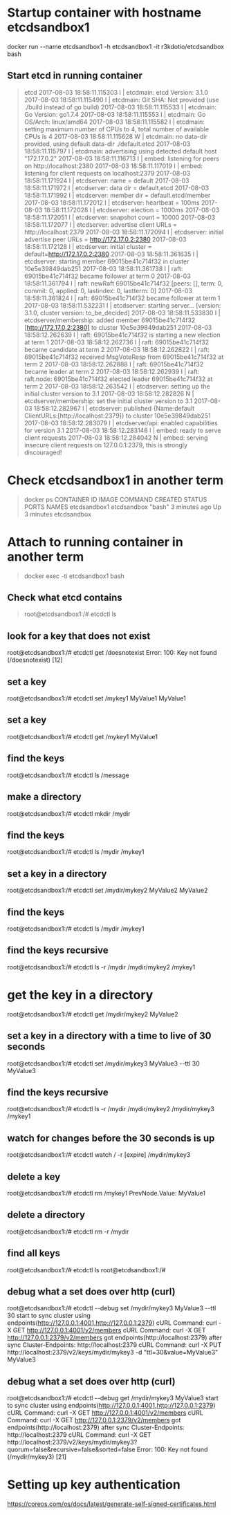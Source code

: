 
# Startup container with hostname etcdsandbox1
docker run --name etcdsandbox1 -h etcdsandbox1  -it r3kdotio/etcdsandbox  bash

## Start etcd in running container
> etcd
2017-08-03 18:58:11.115303 I | etcdmain: etcd Version: 3.1.0
2017-08-03 18:58:11.115490 I | etcdmain: Git SHA: Not provided (use ./build instead of go build)
2017-08-03 18:58:11.115533 I | etcdmain: Go Version: go1.7.4
2017-08-03 18:58:11.115553 I | etcdmain: Go OS/Arch: linux/amd64
2017-08-03 18:58:11.115582 I | etcdmain: setting maximum number of CPUs to 4, total number of available CPUs is 4
2017-08-03 18:58:11.115628 W | etcdmain: no data-dir provided, using default data-dir ./default.etcd
2017-08-03 18:58:11.115797 I | etcdmain: advertising using detected default host "172.17.0.2"
2017-08-03 18:58:11.116713 I | embed: listening for peers on http://localhost:2380
2017-08-03 18:58:11.117019 I | embed: listening for client requests on localhost:2379
2017-08-03 18:58:11.171924 I | etcdserver: name = default
2017-08-03 18:58:11.171972 I | etcdserver: data dir = default.etcd
2017-08-03 18:58:11.171992 I | etcdserver: member dir = default.etcd/member
2017-08-03 18:58:11.172012 I | etcdserver: heartbeat = 100ms
2017-08-03 18:58:11.172028 I | etcdserver: election = 1000ms
2017-08-03 18:58:11.172051 I | etcdserver: snapshot count = 10000
2017-08-03 18:58:11.172077 I | etcdserver: advertise client URLs = http://localhost:2379
2017-08-03 18:58:11.172094 I | etcdserver: initial advertise peer URLs = http://172.17.0.2:2380
2017-08-03 18:58:11.172128 I | etcdserver: initial cluster = default=http://172.17.0.2:2380
2017-08-03 18:58:11.361635 I | etcdserver: starting member 69015be41c714f32 in cluster 10e5e39849dab251
2017-08-03 18:58:11.361738 I | raft: 69015be41c714f32 became follower at term 0
2017-08-03 18:58:11.361794 I | raft: newRaft 69015be41c714f32 [peers: [], term: 0, commit: 0, applied: 0, lastindex: 0, lastterm: 0]
2017-08-03 18:58:11.361824 I | raft: 69015be41c714f32 became follower at term 1
2017-08-03 18:58:11.532231 I | etcdserver: starting server... [version: 3.1.0, cluster version: to_be_decided]
2017-08-03 18:58:11.533830 I | etcdserver/membership: added member 69015be41c714f32 [http://172.17.0.2:2380] to cluster 10e5e39849dab251
2017-08-03 18:58:12.262639 I | raft: 69015be41c714f32 is starting a new election at term 1
2017-08-03 18:58:12.262736 I | raft: 69015be41c714f32 became candidate at term 2
2017-08-03 18:58:12.262822 I | raft: 69015be41c714f32 received MsgVoteResp from 69015be41c714f32 at term 2
2017-08-03 18:58:12.262888 I | raft: 69015be41c714f32 became leader at term 2
2017-08-03 18:58:12.262939 I | raft: raft.node: 69015be41c714f32 elected leader 69015be41c714f32 at term 2
2017-08-03 18:58:12.263542 I | etcdserver: setting up the initial cluster version to 3.1
2017-08-03 18:58:12.282826 N | etcdserver/membership: set the initial cluster version to 3.1
2017-08-03 18:58:12.282967 I | etcdserver: published {Name:default ClientURLs:[http://localhost:2379]} to cluster 10e5e39849dab251
2017-08-03 18:58:12.283079 I | etcdserver/api: enabled capabilities for version 3.1
2017-08-03 18:58:12.283146 I | embed: ready to serve client requests
2017-08-03 18:58:12.284042 N | embed: serving insecure client requests on 127.0.0.1:2379, this is strongly discouraged!



# Check etcdsandbox1 in another term

> docker ps
CONTAINER ID        IMAGE                     COMMAND                  CREATED             STATUS              PORTS                                                 NAMES
etcdsandbox1        etcdsandbox               "bash"                   3 minutes ago       Up 3 minutes                                                              etcdsandbox

# Attach to running container in another term

> docker exec -ti etcdsandbox1 bash

## Check what etcd contains

> root@etcdsandbox1:/# etcdctl ls
<nothing>

## look for a key that does not exist

root@etcdsandbox1:/# etcdctl get /doesnotexist
Error:  100: Key not found (/doesnotexist) [12]

## set a key 

root@etcdsandbox1:/# etcdctl set /mykey1 MyValue1
MyValue1

## set a key 

root@etcdsandbox1:/# etcdctl get /mykey1
MyValue1

## find the keys

root@etcdsandbox1:/# etcdctl ls
/message

## make a directory

root@etcdsandbox1:/# etcdctl mkdir /mydir
<nothing>

## find the keys

root@etcdsandbox1:/# etcdctl ls
/mydir
/mykey1

## set a key in a directory

root@etcdsandbox1:/# etcdctl set /mydir/mykey2 MyValue2
MyValue2

## find the keys

root@etcdsandbox1:/# etcdctl ls
/mydir
/mykey1

## find the keys recursive

root@etcdsandbox1:/# etcdctl ls -r
/mydir
/mydir/mykey2
/mykey1

# get the key in a directory

root@etcdsandbox1:/# etcdctl get /mydir/mykey2
MyValue2

## set a key in a directory with a time to live of 30 seconds

root@etcdsandbox1:/# etcdctl set /mydir/mykey3 MyValue3  --ttl 30
MyValue3

## find the keys recursive
root@etcdsandbox1:/# etcdctl ls -r
/mydir
/mydir/mykey2
/mydir/mykey3
/mykey1

## watch for changes before the 30 seconds is up

root@etcdsandbox1:/# etcdctl watch / -r
[expire] /mydir/mykey3

## delete a key 

root@etcdsandbox1:/# etcdctl rm /mykey1
PrevNode.Value: MyValue1

## delete a directory

root@etcdsandbox1:/# etcdctl rm -r /mydir

## find all keys

root@etcdsandbox1:/# etcdctl ls
root@etcdsandbox1:/# 

## debug what a set does over http (curl)

root@etcdsandbox1:/# etcdctl --debug set /mydir/mykey3 MyValue3  --ttl 30
start to sync cluster using endpoints(http://127.0.0.1:4001,http://127.0.0.1:2379)
cURL Command: curl -X GET http://127.0.0.1:4001/v2/members
cURL Command: curl -X GET http://127.0.0.1:2379/v2/members
got endpoints(http://localhost:2379) after sync
Cluster-Endpoints: http://localhost:2379
cURL Command: curl -X PUT http://localhost:2379/v2/keys/mydir/mykey3 -d "ttl=30&value=MyValue3"
MyValue3

## debug what a set does over http (curl)

root@etcdsandbox1:/# etcdctl --debug get /mydir/mykey3 MyValue3
start to sync cluster using endpoints(http://127.0.0.1:4001,http://127.0.0.1:2379)
cURL Command: curl -X GET http://127.0.0.1:4001/v2/members
cURL Command: curl -X GET http://127.0.0.1:2379/v2/members
got endpoints(http://localhost:2379) after sync
Cluster-Endpoints: http://localhost:2379
cURL Command: curl -X GET http://localhost:2379/v2/keys/mydir/mykey3?quorum=false&recursive=false&sorted=false
Error:  100: Key not found (/mydir/mykey3) [21]

# Setting up key authentication
https://coreos.com/os/docs/latest/generate-self-signed-certificates.html


